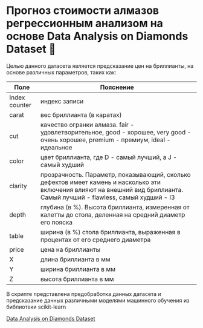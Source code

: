 # Прогноз стоимости алмазов регрессионным анализом на основе Data Analysis on Diamonds Dataset 💎
Целью данного датасета является предсказание цен на бриллианты, на основе различных параметров, таких как: 

| Поле | Пояснение |
|------|-----------|
| Index counter | индекс записи |
| carat | вес бриллианта (в каратах) |
| cut | качество огранки алмаза. fair - удовлетворительное, good - хорошее, very good - очень хорошее, premium - премиум, ideal - идеальное |
| color | цвет бриллианта, где D - самый лучший, а J - самый худший |
| clarity | прозрачность. Параметр, показывающий, сколько дефектов имеет камень и насколько эти включения влияют на внешний вид бриллианта. Самый лучший - flawless, самый худший - I3 |
| depth | глубина (в %). Высота бриллианта, измеренная от калетты до стола, деленная на средний диаметр его пояска |
| table | ширина (в %) стола бриллианта, выраженная в процентах от его среднего диаметра |
| price | цена на бриллианты |
| X | длина бриллианта в мм |
| Y | ширина бриллианта в мм |
| Z | высота бриллианта в мм |

В скрипте представлена предобработка данных датасета и предсказание данных различными моделями машинного обучения из библиотеки scikit-learn
 
[Data Analysis on Diamonds Dataset](https://www.kaggle.com/datasets/shivam2503/diamonds)

